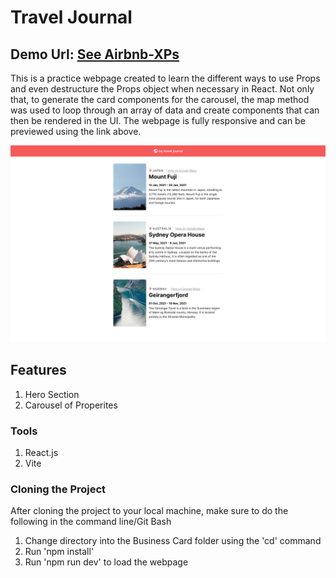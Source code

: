# Travel Journal

## Demo Url: <a href="https://trip-logger.vercel.app/" target="_blank">See Airbnb-XPs</a>

This is a practice webpage created to learn the different ways to use Props and even destructure the Props object when necessary in React. Not only that, to generate the card components for the carousel, the map method was used to loop through an array of data and create components that can then be rendered in the UI. The webpage is fully responsive and can be previewed using the link above.

![](https://github.com/Daniel-Ezekiel/travel-journal/blob/main/preview.png)

## Features

1. Hero Section
2. Carousel of Properites

### Tools

1. React.js
2. Vite

### Cloning the Project

After cloning the project to your local machine, make sure to do the following in the command line/Git Bash

1. Change directory into the Business Card folder using the 'cd' command
2. Run 'npm install'
3. Run 'npm run dev' to load the webpage
